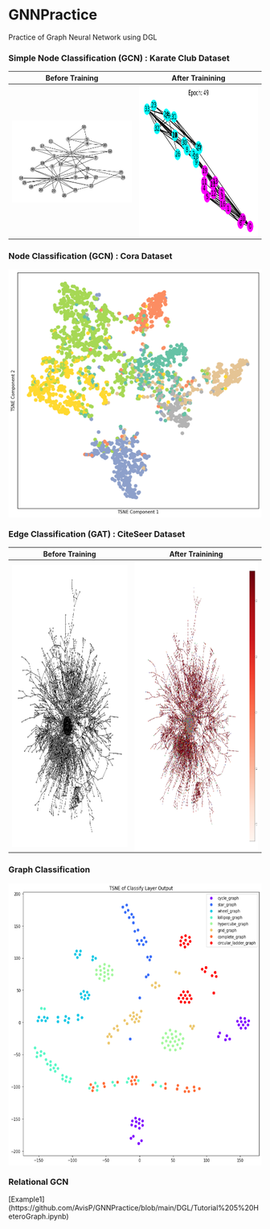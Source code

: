 # GNNPractice
Practice of Graph Neural Network using DGL

<h3>Simple Node Classification (GCN) : Karate Club Dataset</h3>

Before Training           |  After Trainining
:-------------------------:|:-------------------------:
<img align='center' src="https://github.com/AvisP/GNNPractice/blob/main/Images/KarateClub_Diagram1.png" title="KC_Club_before"> | <img align='center' src="https://github.com/AvisP/GNNPractice/blob/main/Images/KarateClub_AfterTraining.png" width="428" height="302" title="KC_Club_after">


<h3>Node Classification (GCN) : Cora Dataset</h3>

<img align='center' src="https://github.com/AvisP/GNNPractice/blob/main/Images/Cora_Dataset.png" title="Cora Dataset">

<h3>Edge Classification (GAT) : CiteSeer Dataset</h3>

Before Training           |  After Trainining
:-------------------------:|:-------------------------:
<img align='center' src="https://github.com/AvisP/GNNPractice/blob/main/Images/CiteSeerDataset.png" width="575" height="560" title="Cite Seer Dataset before training">|<img align='center' src="https://github.com/AvisP/GNNPractice/blob/main/Images/CiteSeerDataset_GATweights.png" width="600" height="575" title="Cite Seer Dataset after training">

<h3>Graph Classification </h3>
<img align='center' src="https://github.com/AvisP/GNNPractice/blob/main/Images/Graph_Classification.png" width="575" height="560" title="Graph Classification">

<h3>Relational GCN </h3>
[Example1](https://github.com/AvisP/GNNPractice/blob/main/DGL/Tutorial%205%20HeteroGraph.ipynb)
